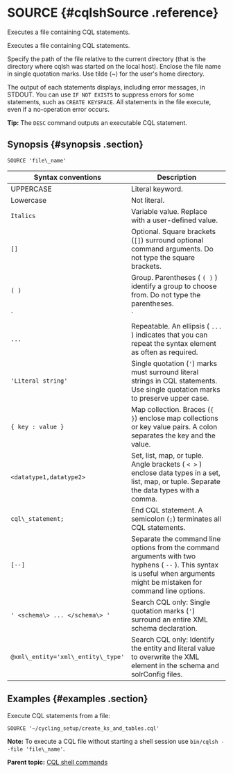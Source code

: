 # SOURCE {#cqlshSource .reference}

Executes a file containing CQL statements.

Executes a file containing CQL statements.

Specify the path of the file relative to the current directory \(that is the directory where cqlsh was started on the local host\). Enclose the file name in single quotation marks. Use tilde \(~\) for the user's home directory.

The output of each statements displays, including error messages, in STDOUT. You can use `IF NOT EXISTS` to suppress errors for some statements, such as `CREATE KEYSPACE`. All statements in the file execute, even if a no-operation error occurs.

**Tip:** The `DESC` command outputs an executable CQL statement.

## Synopsis {#synopsis .section}

```no-highlight
SOURCE 'file\_name'
```

|Syntax conventions|Description|
|------------------|-----------|
|UPPERCASE|Literal keyword.|
|Lowercase|Not literal.|
|`Italics`|Variable value. Replace with a user-defined value.|
|`[]`|Optional. Square brackets \(`[]`\) surround optional command arguments. Do not type the square brackets.|
|`( )`|Group. Parentheses \( `( )` \) identify a group to choose from. Do not type the parentheses.|
|`|`|Or. A vertical bar \(`|`\) separates alternative elements. Type any one of the elements. Do not type the vertical bar.|
|`...`|Repeatable. An ellipsis \( `...` \) indicates that you can repeat the syntax element as often as required.|
|`'Literal string'`|Single quotation \(`'`\) marks must surround literal strings in CQL statements. Use single quotation marks to preserve upper case.|
|`{ key : value }`|Map collection. Braces \(`{ }`\) enclose map collections or key value pairs. A colon separates the key and the value.|
|`<datatype1,datatype2>`|Set, list, map, or tuple. Angle brackets \( `< >` \) enclose data types in a set, list, map, or tuple. Separate the data types with a comma.|
|`cql\_statement;`|End CQL statement. A semicolon \(`;`\) terminates all CQL statements.|
|`[--]`|Separate the command line options from the command arguments with two hyphens \( `--` \). This syntax is useful when arguments might be mistaken for command line options.|
|`' <schema\> ... </schema\> '`|Search CQL only: Single quotation marks \(`'`\) surround an entire XML schema declaration.|
|`@xml\_entity='xml\_entity\_type'`|Search CQL only: Identify the entity and literal value to overwrite the XML element in the schema and solrConfig files.|

## Examples {#examples .section}

Execute CQL statements from a file:

```screen
SOURCE '~/cycling_setup/create_ks_and_tables.cql'
```

**Note:** To execute a CQL file without starting a shell session use `bin/cqlsh --file 'file\_name'`.

**Parent topic:** [CQL shell commands](../../cql/cql_reference/cqlshCommandsTOC.md)

